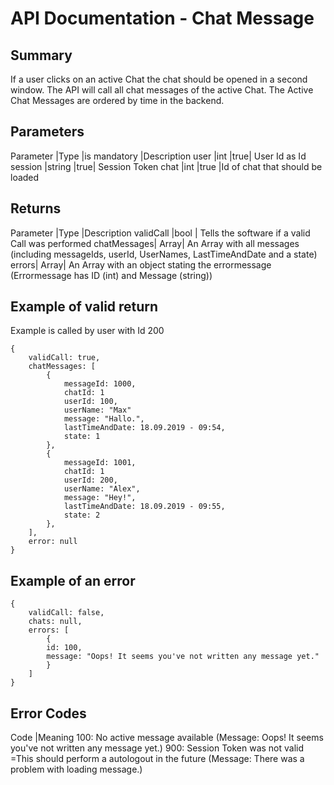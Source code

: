 # API Documentation - Chat Message

## Summary

If a user clicks on an active Chat the chat should be opened in a second window. The API will call all chat messages of the active Chat.
The Active Chat Messages are ordered by time in the backend.

## Parameters

Parameter |Type |is mandatory |Description
user |int |true| User Id as Id
session |string |true| Session Token
chat |int |true |Id of chat that should be loaded

## Returns

Parameter |Type |Description
validCall |bool | Tells the software if a valid Call was performed
chatMessages| Array| An Array with all messages (including messageIds, userId, UserNames, LastTimeAndDate and a state)
errors| Array| An Array with an object stating the errormessage (Errormessage has ID (int) and Message (string))

## Example of valid return

Example is called by user with Id 200

```
{
    validCall: true,
    chatMessages: [
        {
            messageId: 1000,
            chatId: 1
            userId: 100,
            userName: "Max"
            message: "Hallo.",
            lastTimeAndDate: 18.09.2019 - 09:54,
            state: 1
        },
        {
            messageId: 1001,
            chatId: 1
            userId: 200,
            userName: "Alex",
            message: "Hey!",
            lastTimeAndDate: 18.09.2019 - 09:55,
            state: 2
        },
    ],
    error: null
}
```

## Example of an error

```
{
    validCall: false,
    chats: null,
    errors: [
        {
        id: 100,
        message: "Oops! It seems you've not written any message yet."
        }
    ]
}
```

## Error Codes

Code |Meaning
100: No active message available (Message: Oops! It seems you've not written any message yet.)
900: Session Token was not valid =This should perform a autologout in the future (Message: There was a problem with loading message.)
